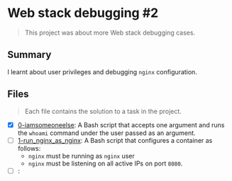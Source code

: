 # Web stack debugging #2

> This project was about more Web stack debugging cases.

## Summary

I learnt about user privileges and debugging `nginx` configuration.

## Files

> Each file contains the solution to a task in the project.

- [x] [0-iamsomeoneelse](https://github.com/Ebube-Ochemba/alx-system_engineering-devops/blob/master/0x12-web_stack_debugging_2/0-iamsomeoneelse): A Bash script that accepts one argument and runs the `whoami` command under the user passed as an argument.
- [ ] [1-run_nginx_as_nginx](https://github.com/Ebube-Ochemba/alx-system_engineering-devops/blob/master/0x12-web_stack_debugging_2/1-run_nginx_as_nginx): A Bash script that configures a container as follows:
  - `nginx` must be running as `nginx` user
  - `nginx` must be listening on all active IPs on port `8080`.
- [ ] [](https://github.com/Ebube-Ochemba/alx-system_engineering-devops/blob/master/0x12-web_stack_debugging_2/):
